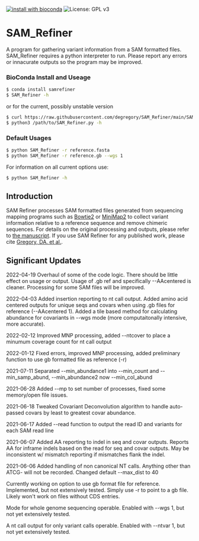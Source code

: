 [![install with bioconda](https://img.shields.io/badge/install%20with-bioconda-brightgreen.svg?style=flat)](http://bioconda.github.io/recipes/samrefiner/README.html)
![License: GPL v3](https://img.shields.io/badge/License-GPL%20v3-brightgreen.svg)

# SAM_Refiner
A program for gathering variant information from a SAM formatted files.  SAM_Refiner requires a python interpreter to run.  Please report any errors or innacurate outputs so the program may be improved.


### BioConda Install and Useage

```bash
$ conda install samrefiner
$ SAM_Refiner -h
```
or for the current, possibly unstable version
```bash
$ curl https://raw.githubusercontent.com/degregory/SAM_Refiner/main/SAM_Refiner.py -o SAM_Refiner.py
$ python3 /path/to/SAM_Refiner.py -h
```


### Default Usages

```bash
$ python SAM_Refiner -r reference.fasta
$ python SAM_Refiner -r reference.gb --wgs 1
```
For information on all current options use:
```bash
$ python SAM_Refiner -h
```

## Introduction

SAM Refiner processes SAM formatted files generated from sequencing mapping programs such as [Bowtie2](http://bowtie-bio.sourceforge.net/bowtie2/index.shtml) or [MiniMap2](https://github.com/lh3/minimap2) to collect variant information relative to a reference sequence and remove chimeric sequences.  For details on the original processing and outputs, please refer to [the manuscript][link].  If you use SAM Refiner for any published work, please cite [Gregory, DA. et al.][link].

## Significant Updates
2022-04-19
Overhaul of some of the code logic.  There should be little effect on usage or output.  Usage of .gb ref and specifically --AAcentered is cleaner.  Processing for some SAM files will be improved.

2022-04-03
Added insertion reporting to nt call output.  Added amino acid centered outputs for unique seqs and covars when using .gb files for reference (--AAcentered 1).  Added a tile based method for calculating abundance for covariants in --wgs mode (more computaitonally intensive, more accurate).

2022-02-12
Improved MNP processing, added --ntcover to place a minumum coverage count for nt call output

2022-01-12
Fixed errors, improved MNP processing, added preliminary function to use gb formatted file as reference (-r)

2021-07-11
Separated --min_abundance1 into --min_count and --min_samp_abund, --min_abundance2 now --min_col_abund

2021-06-28
Added --mp to set number of processes, fixed some memory/open file issues.

2021-06-18
Tweaked Covariant Deconvolution algorithm to handle auto-passed covars by least to greatest covar abundance.

2021-06-17
Added --read function to output the read ID and variants for each SAM read line

2021-06-07
Added AA reporting to indel in seq and covar outputs.  Reports AA for inframe indels based on the read for seq and covar outputs.  May be inconsistent w/ mismatch reporting if mismatches flank the indel.  


2021-06-06 
Added handling of non canonical NT calls.  Anything other than ATCG- will not be recorded.
Changed default --max_dist to 40


Currently working on option to use gb format file for reference.  Implemented, but not extensively tested.  Simply use -r to point to a gb file.  Likely won't work on files without CDS entries.

Mode for whole genome sequencing operable.  Enabled with --wgs 1, but not yet extensively tested.

A nt call output for only variant calls operable.  Enabled with --ntvar 1, but not yet extensively tested.


[doi]: https://doi.org/10.1101/2021.06.24.21259469
[link]: https://www.mdpi.com/1999-4915/13/8/1647



